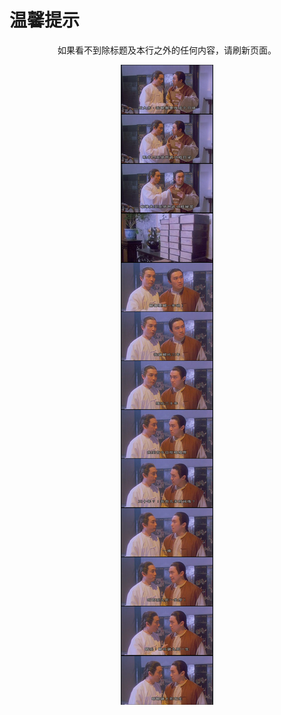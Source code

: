 <meta http-equiv="Content-Type" content="text/html; charset=utf-8">

# 温馨提示

<center>

如果看不到除标题及本行之外的任何内容，请刷新页面。

<img src="assets/images/bei3kap1.png" alt="秘笈" />

</center>

